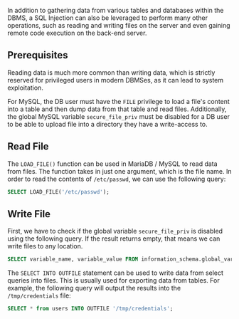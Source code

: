 In addition to gathering data from various tables and databases within the DBMS, a SQL Injection can also be leveraged to perform many other operations, such as reading and writing files on the server and even gaining remote code execution on the back-end server.
## Prerequisites
Reading data is much more common than writing data, which is strictly reserved for privileged users in modern DBMSes, as it can lead to system exploitation.

For MySQL, the DB user must have the `FILE` privilege to load a file's content into a table and then dump data from that table and read files. Additionally, the global MySQL variable `secure_file_priv` must be disabled for a DB user to be able to upload file into a directory they have a write-access to.
## Read File
The `LOAD_FILE()` function can be used in MariaDB / MySQL to read data from files. The function takes in just one argument, which is the file name. In order to read the contents of `/etc/passwd`, we can use the following query:
```sql
SELECT LOAD_FILE('/etc/passwd');
```
## Write File
First, we have to check if the global variable `secure_file_priv` is disabled using the following query. If the result returns empty, that means we can write files to any location.
```sql
SELECT variable_name, variable_value FROM information_schema.global_variables where variable_name="secure_file_priv";
```

The `SELECT INTO OUTFILE` statement can be used to write data from select queries into files. This is usually used for exporting data from tables. For example, the following query will output the results into the `/tmp/credentials` file:
```sql
SELECT * from users INTO OUTFILE '/tmp/credentials';
```